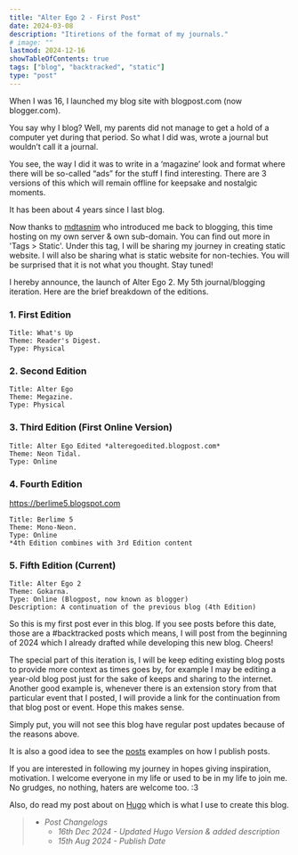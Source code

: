 ```yaml
---
title: "Alter Ego 2 - First Post"
date: 2024-03-08
description: "Itiretions of the format of my journals."
# image: ""
lastmod: 2024-12-16
showTableOfContents: true
tags: ["blog", "backtracked", "static"]
type: "post"
---
```


When I was 16, I launched my blog site with blogpost.com (now blogger.com).

You say why I blog? Well, my parents did not manage to get a hold of a computer yet during that period. So what I did was, wrote a journal but wouldn’t call it a journal.

You see, the way I did it was to write in a ‘magazine’ look and format where there will be so-called “ads” for the stuff I find interesting. There are 3 versions of this which will remain offline for keepsake and nostalgic moments.

It has been about 4 years since I last blog.

Now thanks to [mdtasnim](https://mdtasnim.com) who introduced me back to blogging, this time hosting on my own server & own sub-domain. You can find out more in 'Tags > Static'. Under this tag, I will be sharing my journey in creating static website.
I will also be sharing what is static website for non-techies. You will be surprised that it is not what you thought. Stay tuned!

I hereby announce, the launch of Alter Ego 2. My 5th journal/blogging iteration. Here are the brief breakdown of the editions.

### 1. First Edition

    Title: What's Up
    Theme: Reader's Digest.
    Type: Physical

### 2. Second Edition

    Title: Alter Ego
    Theme: Megazine.
    Type: Physical

### 3. Third Edition (First Online Version)

    Title: Alter Ego Edited *alteregoedited.blogpost.com*
    Theme: Neon Tidal.
    Type: Online
    

### 4. Fourth Edition

<https://berlime5.blogspot.com>

    Title: Berlime 5
    Theme: Mono-Neon.
    Type: Online
    *4th Edition combines with 3rd Edition content

### 5. Fifth Edition (Current)

    Title: Alter Ego 2
    Theme: Gokarna.
    Type: Online (Blogpost, now known as blogger)
    Description: A continuation of the previous blog (4th Edition)

So this is my first post ever in this blog. If you see posts before this date, those are a #backtracked posts which means, I will post from the beginning of 2024 which I already drafted while developing this new blog. Cheers!

The special part of this iteration is, I will be keep editing existing blog posts to provide more context as times goes by, for example I may be editing a year-old blog post just for the sake of keeps and sharing to the internet.
Another good example is, whenever there is an extension story from that particular event that I posted, I will provide a link for the continuation from that blog post or event. Hope this makes sense.

Simply put, you will not see this blog have regular post updates because of the reasons above.

It is also a good idea to see the [posts](/posts/example) examples on how I publish posts.

If you are interested in following my journey in hopes giving inspiration, motivation. I welcome everyone in my life or used to be in my life to join me.
No grudges, no nothing, haters are welcome too. :3

Also, do read my post about on [Hugo](/posts/hugo) which is what I use to create this blog.

> - *Post Changelogs*
>   - *16th Dec 2024 - Updated Hugo Version & added description*
>   - *15th Aug 2024 - Publish Date*
